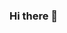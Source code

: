 ### Hi there 👋

<!--
**navyahegde99/navyahegde99** is a ✨ _special_ ✨ repository because its `README.md` (this file) appears on your GitHub prof
